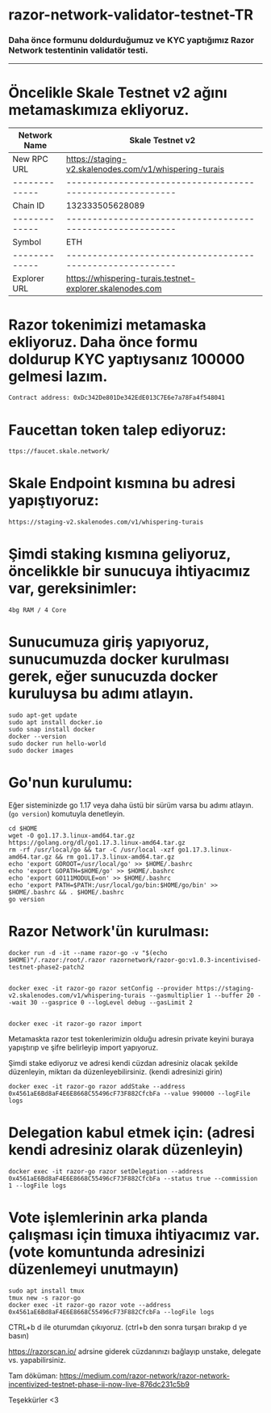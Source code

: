 # razor-network-validator-testnet-TR

### Daha önce formunu doldurduğumuz ve KYC yaptığımız Razor Network testentinin validatör testi.

------------------------------------------------------------------------------------------------

# Öncelikle Skale Testnet v2 ağını metamaskımıza ekliyoruz.

| Network Name| Skale Testnet v2                                        |
|-------------|---------------------------------------------------------| 
| New RPC URL | https://staging-v2.skalenodes.com/v1/whispering-turais  |
|-------------|---------------------------------------------------------|              
| Chain ID    | 132333505628089                                         |
|-------------|---------------------------------------------------------|                 
| Symbol      | ETH                                                     |
|-------------|---------------------------------------------------------|                
|Explorer URL |https://whispering-turais.testnet-explorer.skalenodes.com|

# Razor tokenimizi metamaska ekliyoruz. Daha önce formu doldurup KYC yaptıysanız 100000 gelmesi lazım.

```
Contract address: 0xDc342De801De342EdE013C7E6e7a78Fa4f548041
```
# Faucettan token talep ediyoruz:

```
ttps://faucet.skale.network/
```

# Skale Endpoint kısmına bu adresi yapıştıyoruz:
```
https://staging-v2.skalenodes.com/v1/whispering-turais
```
# Şimdi staking kısmına geliyoruz, öncelikkle bir sunucuya ihtiyacımız var, gereksinimler: 

```
4bg RAM / 4 Core
```
# Sunucumuza giriş yapıyoruz, sunucumuzda docker kurulması gerek, eğer sunucuzda docker kuruluysa bu adımı atlayın.

```
sudo apt-get update
sudo apt install docker.io
sudo snap install docker
docker --version
sudo docker run hello-world
sudo docker images
```
# Go'nun kurulumu:

Eğer sisteminizde go 1.17 veya daha üstü bir sürüm varsa bu adımı atlayın. (`go version`) komutuyla denetleyin.

```
cd $HOME
wget -O go1.17.3.linux-amd64.tar.gz https://golang.org/dl/go1.17.3.linux-amd64.tar.gz
rm -rf /usr/local/go && tar -C /usr/local -xzf go1.17.3.linux-amd64.tar.gz && rm go1.17.3.linux-amd64.tar.gz
echo 'export GOROOT=/usr/local/go' >> $HOME/.bashrc
echo 'export GOPATH=$HOME/go' >> $HOME/.bashrc
echo 'export GO111MODULE=on' >> $HOME/.bashrc
echo 'export PATH=$PATH:/usr/local/go/bin:$HOME/go/bin' >> $HOME/.bashrc && . $HOME/.bashrc
go version
```
# Razor Network'ün kurulması: 

```
docker run -d -it --name razor-go -v "$(echo $HOME)"/.razor:/root/.razor razornetwork/razor-go:v1.0.3-incentivised-testnet-phase2-patch2


docker exec -it razor-go razor setConfig --provider https://staging-v2.skalenodes.com/v1/whispering-turais --gasmultiplier 1 --buffer 20 --wait 30 --gasprice 0 --logLevel debug --gasLimit 2


docker exec -it razor-go razor import
```

Metamaskta razor test tokenlerimizin olduğu adresin private keyini buraya yapıştırıp ve şifre belirleyip import yapıyoruz.

Şimdi stake ediyoruz ve adresi kendi cüzdan adresiniz olacak şekilde düzenleyin, miktarı da düzenleyebilirsiniz. (kendi adresinizi girin)
```
docker exec -it razor-go razor addStake --address 0x4561aE6Bd8aF4E6E8668C55496cF73F882CfcbFa --value 990000 --logFile logs
```

# Delegation kabul etmek için: (adresi kendi adresiniz olarak düzenleyin)
```
docker exec -it razor-go razor setDelegation --address 0x4561aE6Bd8aF4E6E8668C55496cF73F882CfcbFa --status true --commission 1 --logFile logs
```

# Vote işlemlerinin arka planda çalışması için timuxa ihtiyacımız var. (vote komuntunda adresinizi düzenlemeyi unutmayın)
```
sudo apt install tmux
tmux new -s razor-go
docker exec -it razor-go razor vote --address 0x4561aE6Bd8aF4E6E8668C55496cF73F882CfcbFa --logFile logs
```

CTRL+b d ile oturumdan çıkıyoruz. (ctrl+b den sonra turşarı bırakıp d ye basın)

https://razorscan.io/ adrsine giderek cüzdanınızı bağlayıp unstake, delegate vs. yapabilirsiniz. 

Tam döküman: https://medium.com/razor-network/razor-network-incentivized-testnet-phase-ii-now-live-876dc231c5b9

Teşekkürler <3
